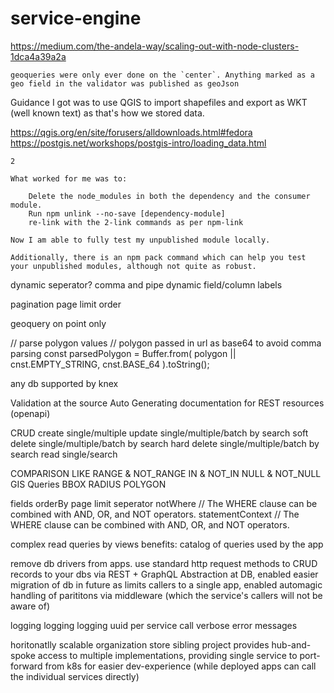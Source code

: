 # service-engine

https://medium.com/the-andela-way/scaling-out-with-node-clusters-1dca4a39a2a



```
geoqueries were only ever done on the `center`. Anything marked as a geo field in the validator was published as geoJson
```
Guidance I got was to use QGIS to import shapefiles and export as WKT (well known text) as that's how we stored data.

https://qgis.org/en/site/forusers/alldownloads.html#fedora
https://postgis.net/workshops/postgis-intro/loading_data.html


```
2

What worked for me was to:

    Delete the node_modules in both the dependency and the consumer module.
    Run npm unlink --no-save [dependency-module]
    re-link with the 2-link commands as per npm-link

Now I am able to fully test my unpublished module locally.

Additionally, there is an npm pack command which can help you test your unpublished modules, although not quite as robust.
```

dynamic seperator? comma and pipe
dynamic field/column labels

pagination
    page
    limit
order

geoquery on point only




// parse polygon values
// polygon passed in url as base64 to avoid comma parsing
const parsedPolygon = Buffer.from(
    polygon || cnst.EMPTY_STRING,
    cnst.BASE_64
).toString();



any db supported by knex

Validation at the source
Auto Generating documentation for REST resources (openapi)

CRUD
    create single/multiple
    update single/multiple/batch by search
    soft delete single/multiple/batch by search
    hard delete single/multiple/batch by search
    read single/search


COMPARISON
LIKE
RANGE & NOT_RANGE
IN & NOT_IN
NULL & NOT_NULL
GIS Queries
    BBOX
    RADIUS
    POLYGON


fields
orderBy
page
limit
seperator
notWhere // The WHERE clause can be combined with AND, OR, and NOT operators.
statementContext // The WHERE clause can be combined with AND, OR, and NOT operators.

complex read queries by views
    benefits:
        catalog of queries used by the app


remove db drivers from apps. use standard http request methods to CRUD records to your dbs via REST + GraphQL
Abstraction at DB, enabled easier migration of db in future as limits callers to a single app, enabled automagic handling of parititons via middleware (which the service's callers will not be aware of)

logging logging logging
uuid per service call
verbose error messages

horitonatlly scalable organization store
    sibling project provides hub-and-spoke access to multiple implementations, providing single service to port-forward from k8s for easier dev-experience (while deployed apps can call the individual services directly)
